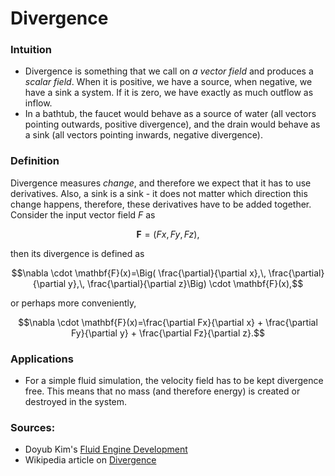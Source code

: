 # Divergence

###  Intuition
* Divergence is something that we call on *a vector field* and produces a *scalar field*. When it is positive, we have a source, when negative, we have a sink a system. If it is zero, we have exactly as much outflow as inflow.
* In a bathtub, the faucet would behave as a source of water (all vectors pointing outwards, positive divergence), and the drain would behave as a sink (all vectors pointing inwards, negative divergence).

### Definition
Divergence measures *change*, and therefore we expect that it has to use derivatives. Also, a sink is a sink - it does not matter which direction this change happens, therefore, these derivatives have to be added together. Consider the input vector field $F$ as

$$\mathbf{F}=\big(Fx,Fy,Fz\big),$$

then its divergence is defined as

$$\nabla \cdot \mathbf{F}(x)=\Big( \frac{\partial}{\partial x},\, \frac{\partial}{\partial y},\, \frac{\partial}{\partial z}\Big) \cdot \mathbf{F}(x),$$

or perhaps more conveniently,

$$\nabla \cdot \mathbf{F}(x)=\frac{\partial Fx}{\partial x} + \frac{\partial Fy}{\partial y} + \frac{\partial Fz}{\partial z}.$$

### Applications
* For a simple fluid simulation, the velocity field has to be kept divergence free. This means that no mass (and therefore energy) is created or destroyed in the system.

### Sources:
* Doyub Kim's [Fluid Engine Development](https://fluidenginedevelopment.org/)
* Wikipedia article on [Divergence](https://en.wikipedia.org/wiki/Divergence)
